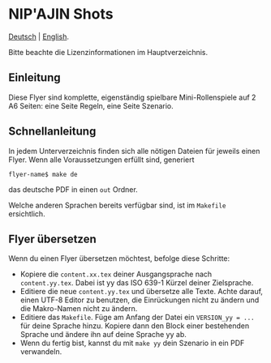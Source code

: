 # NIP'AJIN Shots

[Deutsch](README.md) | [English](README.en.md).

Bitte beachte die Lizenzinformationen im Hauptverzeichnis.

## Einleitung

Diese Flyer sind komplette, eigenständig spielbare Mini-Rollenspiele auf 2 A6 Seiten: eine Seite Regeln, eine Seite Szenario.

## Schnellanleitung

In jedem Unterverzeichnis finden sich alle nötigen Dateien für jeweils einen Flyer. Wenn alle Voraussetzungen erfüllt sind, generiert

```
flyer-name$ make de
```

das deutsche PDF in einen `out` Ordner.

Welche anderen Sprachen bereits verfügbar sind, ist im `Makefile` ersichtlich.

## Flyer übersetzen

Wenn du einen Flyer übersetzen möchtest, befolge diese Schritte:

* Kopiere die `content.xx.tex` deiner Ausgangsprache nach `content.yy.tex`. Dabei ist yy das ISO 639-1 Kürzel deiner Zielsprache.
* Editiere die neue `content.yy.tex` und übersetze alle Texte. Achte darauf, einen UTF-8 Editor zu benutzen, die Einrückungen nicht zu ändern und die Makro-Namen nicht zu ändern.
* Editiere das `Makefile`. Füge am Anfang der Datei ein `VERSION_yy = ...` für deine Sprache hinzu. Kopiere dann den Block einer bestehenden Sprache und ändere ihn auf deine Sprache yy ab.
* Wenn du fertig bist, kannst du mit `make yy` dein Szenario in ein PDF verwandeln.
